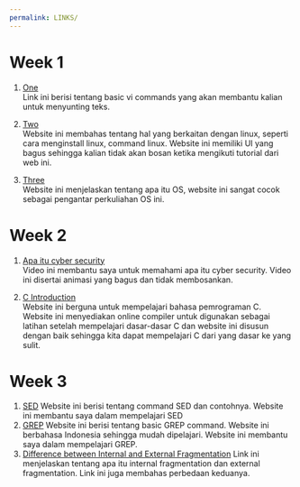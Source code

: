 ```yaml
---
permalink: LINKS/
---
```


# Week 1

1. [One](https://www.cs.colostate.edu/helpdocs/vi.html)<br>
Link ini berisi tentang basic vi commands yang akan membantu kalian untuk
menyunting teks.

2. [Two](https://www.educba.com/linux-from-scratch)<br>
Website ini membahas tentang hal yang berkaitan dengan linux, seperti cara menginstall linux, command linux.
Website ini memiliki UI yang bagus sehingga kalian tidak akan bosan ketika mengikuti tutorial dari web ini.

3. [Three](https://www.techtarget.com/whatis/definition/operating-system-OS)<br>
Website ini menjelaskan tentang apa itu OS, website ini sangat cocok sebagai pengantar perkuliahan OS ini.

# Week 2

1. [Apa itu cyber security](https://www.youtube.com/watch?v=inWWhr5tnEA&ab_channel=Simplilearn)<br>
Video ini membantu saya untuk memahami apa itu cyber security. Video ini disertai animasi yang bagus dan tidak membosankan.

2. [C Introduction](https://www.w3schools.com/c/c_intro.php)<br>
Website ini berguna untuk mempelajari bahasa pemrograman C. Website ini menyediakan online compiler untuk digunakan sebagai latihan setelah mempelajari dasar-dasar C dan website ini disusun dengan baik sehingga kita dapat mempelajari C dari yang dasar ke yang sulit.

# Week 3
1. [SED](https://www.geeksforgeeks.org/sed-command-in-linux-unix-with-examples/)
Website ini berisi tentang command SED dan contohnya. Website ini membantu saya dalam mempelajari SED
2. [GREP](https://www.linuxsec.org/2016/10/basic-grep-command.html)
Website ini berisi tentang basic GREP command. Website ini berbahasa Indonesia sehingga mudah dipelajari. Website ini membantu saya dalam mempelajari GREP.
3. [Difference between Internal and External Fragmentation](https://www.geeksforgeeks.org/difference-between-internal-and-external-fragmentation/)
Link ini menjelaskan tentang apa itu internal fragmentation dan external fragmentation. Link ini juga membahas perbedaan keduanya.
  
